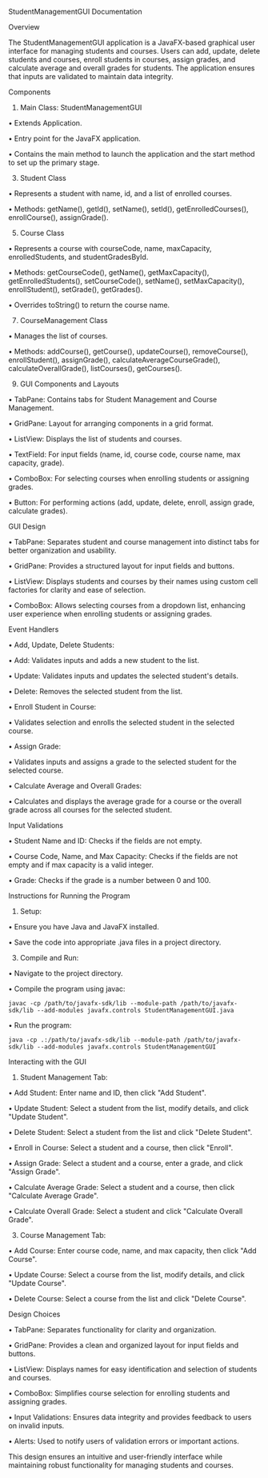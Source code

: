 StudentManagementGUI Documentation

Overview

The StudentManagementGUI application is a JavaFX-based graphical user interface for managing students and courses. Users can add, update, delete students and courses, enroll students in courses, assign grades, and calculate average and overall grades for students. The application ensures that inputs are validated to maintain data integrity.

Components

1.	Main Class: StudentManagementGUI

  •	Extends Application.
  
  •	Entry point for the JavaFX application.
  
  •	Contains the main method to launch the application and the start method to set up the primary stage.

3.	Student Class
   
  •	Represents a student with name, id, and a list of enrolled courses.
  
  •	Methods: getName(), getId(), setName(), setId(), getEnrolledCourses(), enrollCourse(), assignGrade().

5.	Course Class
   
  •	Represents a course with courseCode, name, maxCapacity, enrolledStudents, and studentGradesById.
  
  •	Methods: getCourseCode(), getName(), getMaxCapacity(), getEnrolledStudents(), setCourseCode(), setName(), setMaxCapacity(), enrollStudent(), setGrade(), getGrades().
  
  •	Overrides toString() to return the course name.

7.	CourseManagement Class
   
  •	Manages the list of courses.
  
  •	Methods: addCourse(), getCourse(), updateCourse(), removeCourse(), enrollStudent(), assignGrade(), calculateAverageCourseGrade(), calculateOverallGrade(), listCourses(), getCourses().

9.	GUI Components and Layouts
   
  •	TabPane: Contains tabs for Student Management and Course Management.
  
  •	GridPane: Layout for arranging components in a grid format.
  
  •	ListView: Displays the list of students and courses.
  
  •	TextField: For input fields (name, id, course code, course name, max capacity, grade).
  
  •	ComboBox: For selecting courses when enrolling students or assigning grades.

  •	Button: For performing actions (add, update, delete, enroll, assign grade, calculate grades).

GUI Design

•	TabPane: Separates student and course management into distinct tabs for better organization and usability.

•	GridPane: Provides a structured layout for input fields and buttons.
  
•	ListView: Displays students and courses by their names using custom cell factories for clarity and ease of selection.
  
•	ComboBox: Allows selecting courses from a dropdown list, enhancing user experience when enrolling students or assigning grades.

Event Handlers

•	Add, Update, Delete Students:

  •	Add: Validates inputs and adds a new student to the list.
  
  •	Update: Validates inputs and updates the selected student's details.
  
  •	Delete: Removes the selected student from the list.

•	Enroll Student in Course:

  •	Validates selection and enrolls the selected student in the selected course.

•	Assign Grade:

  •	Validates inputs and assigns a grade to the selected student for the selected course.

•	Calculate Average and Overall Grades:

  •	Calculates and displays the average grade for a course or the overall grade across all courses for the selected student.

Input Validations

•	Student Name and ID: Checks if the fields are not empty.

•	Course Code, Name, and Max Capacity: Checks if the fields are not empty and if max capacity is a valid integer.

•	Grade: Checks if the grade is a number between 0 and 100.

Instructions for Running the Program

1.	Setup:

  •	Ensure you have Java and JavaFX installed.
  
  •	Save the code into appropriate .java files in a project directory.

3.	Compile and Run:

  •	Navigate to the project directory.
  
  •	Compile the program using javac:

    javac -cp /path/to/javafx-sdk/lib --module-path /path/to/javafx-sdk/lib --add-modules javafx.controls StudentManagementGUI.java

  •	Run the program:

    java -cp .:/path/to/javafx-sdk/lib --module-path /path/to/javafx-sdk/lib --add-modules javafx.controls StudentManagementGUI 

Interacting with the GUI

1.	Student Management Tab:

  •	Add Student: Enter name and ID, then click "Add Student".
  
  •	Update Student: Select a student from the list, modify details, and click "Update Student".
  
  •	Delete Student: Select a student from the list and click "Delete Student".
  
  •	Enroll in Course: Select a student and a course, then click "Enroll".
  
  •	Assign Grade: Select a student and a course, enter a grade, and click "Assign Grade".
  
  •	Calculate Average Grade: Select a student and a course, then click "Calculate Average Grade".

  •	Calculate Overall Grade: Select a student and click "Calculate Overall Grade".

3.	Course Management Tab:

  •	Add Course: Enter course code, name, and max capacity, then click "Add Course".
  
  •	Update Course: Select a course from the list, modify details, and click "Update Course".
  
  •	Delete Course: Select a course from the list and click "Delete Course".

Design Choices

  •	TabPane: Separates functionality for clarity and organization.
  
  •	GridPane: Provides a clean and organized layout for input fields and buttons.
  
  •	ListView: Displays names for easy identification and selection of students and courses.
  
  •	ComboBox: Simplifies course selection for enrolling students and assigning grades.
  
  •	Input Validations: Ensures data integrity and provides feedback to users on invalid inputs.
  
  •	Alerts: Used to notify users of validation errors or important actions.

This design ensures an intuitive and user-friendly interface while maintaining robust functionality for managing students and courses.
